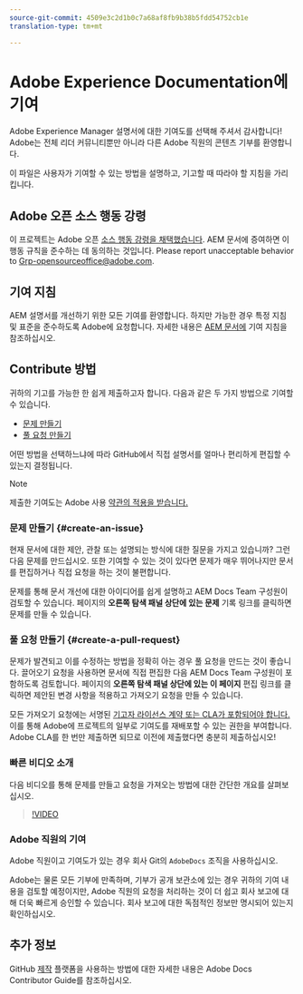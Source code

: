 ```yaml
---
source-git-commit: 4509e3c2d1b0c7a68af8fb9b38b5fdd54752cb1e
translation-type: tm+mt

---
```

# Adobe Experience Documentation에 기여

Adobe Experience Manager 설명서에 대한 기여도를 선택해 주셔서 감사합니다! Adobe는 전체 리더 커뮤니티뿐만 아니라 다른 Adobe 직원의 콘텐츠 기부를 환영합니다.

이 파일은 사용자가 기여할 수 있는 방법을 설명하고, 기고할 때 따라야 할 지침을 가리킵니다.

## Adobe 오픈 소스 행동 강령

이 프로젝트는 Adobe 오픈 [소스 행동 강령을 채택했습니다](code-of-conduct.md). AEM 문서에 증여하면 이 행동 규칙을 준수하는 데 동의하는 것입니다. Please report unacceptable behavior to [Grp-opensourceoffice@adobe.com](mailto:Grp-opensourceoffice@adobe.com).

## 기여 지침

AEM 설명서를 개선하기 위한 모든 기여를 환영합니다. 하지만 가능한 경우 특정 지침 및 표준을 준수하도록 Adobe에 요청합니다. 자세한 내용은 [AEM 문서에](guidelines.md) 기여 지침을 참조하십시오.

## Contribute 방법

귀하의 기고를 가능한 한 쉽게 제출하고자 합니다. 다음과 같은 두 가지 방법으로 기여할 수 있습니다.

* [문제 만들기](#create-an-issue)
* [풀 요청 만들기](#create-a-pull-request)

어떤 방법을 선택하느냐에 따라 GitHub에서 직접 설명서를 얼마나 편리하게 편집할 수 있는지 결정됩니다.

>[!NOTE]
>
>제출한 기여도는 Adobe 사용 [약관의 적용을 받습니다.](https://www.adobe.com/legal/terms.html)

### 문제 만들기 {#create-an-issue}

현재 문서에 대한 제안, 관찰 또는 설명되는 방식에 대한 질문을 가지고 있습니까? 그런 다음 문제를 만드십시오. 또한 기여할 수 있는 것이 있다면 문제가 매우 뛰어나지만 문서를 편집하거나 직접 요청을 하는 것이 불편합니다.

문제를 통해 문서 개선에 대한 아이디어를 쉽게 설명하고 AEM Docs Team 구성원이 검토할 수 있습니다. 페이지의 **오른쪽 탐색 패널 상단에 있는 문제** 기록 링크를 클릭하면 문제를 만들 수 있습니다.

### 풀 요청 만들기 {#create-a-pull-request}

문제가 발견되고 이를 수정하는 방법을 정확히 아는 경우 풀 요청을 만드는 것이 좋습니다. 끌어오기 요청을 사용하면 문서에 직접 편집한 다음 AEM Docs Team 구성원이 포함하도록 검토합니다. 페이지의 **오른쪽 탐색 패널 상단에 있는 이 페이지** 편집 링크를 클릭하면 제안된 변경 사항을 적용하고 가져오기 요청을 만들 수 있습니다.

모든 가져오기 요청에는 서명된 [기고자 라이선스 계약 또는 CLA가 포함되어야 합니다.](https://opensource.adobe.com/cla.html)  이를 통해 Adobe에 프로젝트의 일부로 기여도를 재배포할 수 있는 권한을 부여합니다. Adobe CLA를 한 번만 제출하면 되므로 이전에 제출했다면 충분히 제출하십시오!

### 빠른 비디오 소개

다음 비디오를 통해 문제를 만들고 요청을 가져오는 방법에 대한 간단한 개요를 살펴보십시오.

>[!VIDEO](https://video.tv.adobe.com/v/27069)

### Adobe 직원의 기여

Adobe 직원이고 기여도가 있는 경우 회사 Git의 `AdobeDocs` 조직을 사용하십시오.

Adobe는 물론 모든 기부에 만족하며, 기부가 공개 보관소에 있는 경우 귀하의 기여 내용을 검토할 예정이지만, Adobe 직원의 요청을 처리하는 것이 더 쉽고 회사 보고에 대해 더욱 빠르게 승인할 수 있습니다. 회사 보고에 대한 독점적인 정보만 명시되어 있는지 확인하십시오.

## 추가 정보

GitHub [제작](https://docs.adobe.com/help/en/contributor/contributor-guide/introduction.html) 플랫폼을 사용하는 방법에 대한 자세한 내용은 Adobe Docs Contributor Guide를 참조하십시오.